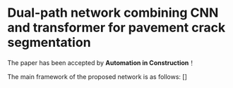 # Dual-path network combining CNN and transformer for pavement crack segmentation 

The paper has been accepted by **Automation in Construction**！

The main framework of the proposed network is as follows:
[]
